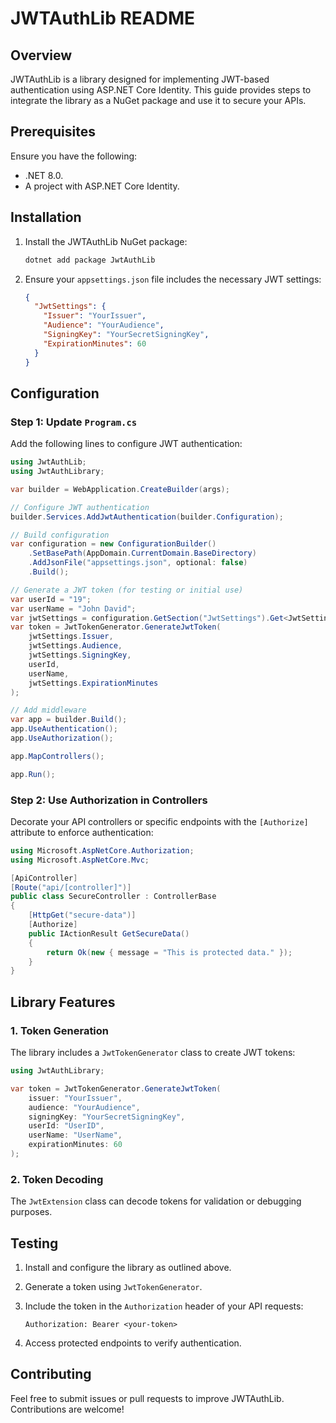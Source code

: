 # JWTAuthLib README

## Overview
JWTAuthLib is a library designed for implementing JWT-based authentication using ASP.NET Core Identity. This guide provides steps to integrate the library as a NuGet package and use it to secure your APIs.

## Prerequisites
Ensure you have the following:
- .NET 8.0.
- A project with ASP.NET Core Identity.

## Installation
1. Install the JWTAuthLib NuGet package:

   ```bash
   dotnet add package JwtAuthLib
   ```

2. Ensure your `appsettings.json` file includes the necessary JWT settings:

   ```json
   {
     "JwtSettings": {
       "Issuer": "YourIssuer",
       "Audience": "YourAudience",
       "SigningKey": "YourSecretSigningKey",
       "ExpirationMinutes": 60
     }
   }
   ```

## Configuration

### Step 1: Update `Program.cs`

Add the following lines to configure JWT authentication:

```csharp
using JwtAuthLib;
using JwtAuthLibrary;

var builder = WebApplication.CreateBuilder(args);

// Configure JWT authentication
builder.Services.AddJwtAuthentication(builder.Configuration);

// Build configuration
var configuration = new ConfigurationBuilder()
    .SetBasePath(AppDomain.CurrentDomain.BaseDirectory)
    .AddJsonFile("appsettings.json", optional: false)
    .Build();

// Generate a JWT token (for testing or initial use)
var userId = "19";
var userName = "John David";
var jwtSettings = configuration.GetSection("JwtSettings").Get<JwtSettings>();
var token = JwtTokenGenerator.GenerateJwtToken(
    jwtSettings.Issuer,
    jwtSettings.Audience,
    jwtSettings.SigningKey,
    userId,
    userName,
    jwtSettings.ExpirationMinutes
);

// Add middleware
var app = builder.Build();
app.UseAuthentication();
app.UseAuthorization();

app.MapControllers();

app.Run();
```

### Step 2: Use Authorization in Controllers

Decorate your API controllers or specific endpoints with the `[Authorize]` attribute to enforce authentication:

```csharp
using Microsoft.AspNetCore.Authorization;
using Microsoft.AspNetCore.Mvc;

[ApiController]
[Route("api/[controller]")]
public class SecureController : ControllerBase
{
    [HttpGet("secure-data")]
    [Authorize]
    public IActionResult GetSecureData()
    {
        return Ok(new { message = "This is protected data." });
    }
}
```

## Library Features

### 1. Token Generation
The library includes a `JwtTokenGenerator` class to create JWT tokens:

```csharp
using JwtAuthLibrary;

var token = JwtTokenGenerator.GenerateJwtToken(
    issuer: "YourIssuer",
    audience: "YourAudience",
    signingKey: "YourSecretSigningKey",
    userId: "UserID",
    userName: "UserName",
    expirationMinutes: 60
);
```

### 2. Token Decoding
The `JwtExtension` class can decode tokens for validation or debugging purposes.

## Testing
1. Install and configure the library as outlined above.
2. Generate a token using `JwtTokenGenerator`.
3. Include the token in the `Authorization` header of your API requests:

   ```http
   Authorization: Bearer <your-token>
   ```
4. Access protected endpoints to verify authentication.

## Contributing
Feel free to submit issues or pull requests to improve JWTAuthLib. Contributions are welcome!
